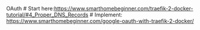OAuth
    # Start here:https://www.smarthomebeginner.com/traefik-2-docker-tutorial/#4_Proper_DNS_Records
    # Implement: https://www.smarthomebeginner.com/google-oauth-with-traefik-2-docker/
